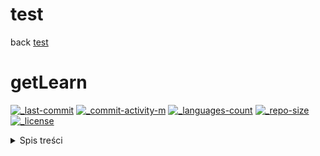 # test
back [test](..)

# getLearn <!-- omit in toc -->
[![_last-commit]][last-commit]
[![_commit-activity-m]][commits] <!-- [![_all-contributors]][contributions] -->
[![_languages-count]][tags]
[![_repo-size]][zip]
[![_license]][license]

<details>
<summary>Spis treści</summary>

- [Główne założenia projektu](#główne-założenia-projektu)
- [Lista kategorii rozwijanych i planowanych projektów](#lista-kategorii-rozwijanych-i-planowanych-projektów)
- [Przydatne linki](#przydatne-linki)
  - [Strony internetowe](#strony-internetowe)
  - [Serwery Discord](#serwery-discord)
  - [Repozytoria GitHub](#repozytoria-github)
- [Współpraca](#współpraca)
  - [Jak zacząć?](#jak-zacząć)
  - [Co dalej?](#co-dalej)
  - [Pull request vs Direct access](#pull-request-vs-direct-access)
  - [Jak uzyskać bezpośredni dostęp?](#jak-uzyskać-bezpośredni-dostęp)
    - [Wprowadzaj zmiany](#wprowadzaj-zmiany)
    - [Prowadź wykłady](#prowadź-wykłady)
    - [Pomagaj innym](#pomagaj-innym)
    - [Bądź ogarnięty](#bądź-ogarnięty)
    - [Nie bądź dzbanem](#nie-bądź-dzbanem)
    - [Archiwizuj](#archiwizuj)
</details>











[_last-commit]: https://shields.io/github/last-commit/Pixel48/getLearn
[last-commit]: https://github.com/Pixel48/getLearn/commit/master

[_commit-activity-w]: https://img.shields.io/github/commit-activity/w/Pixel48/getLearn
[_commit-activity-m]: https://img.shields.io/github/commit-activity/m/Pixel48/getLearn
[_commit-activity-y]: https://img.shields.io/github/commit-activity/y/Pixel48/getLearn
[commits]: https://github.com/Pixel48/getLearn/commits/master

[_all-contributors]: https://img.shields.io/github/all-contributors/Pixel48/getLearn
[contributions]: https://github.com/Pixel48/getLearn/graphs/contributors

[_languages-count]: https://shields.io/github/languages/count/Pixel48/getLearn
[tags]: https://github.com/Pixel48/getLearn/releases

[_repo-size]: https://shields.io/github/repo-size/Pixel48/getLearn
[zip]: https://github.com/Pixel48/getLearn/archive/master.zip

[_license]: https://shields.io/github/license/Pixel48/getLearn
[license]: https://github.com/Pixel48/getLearn/blob/master/LICENSE